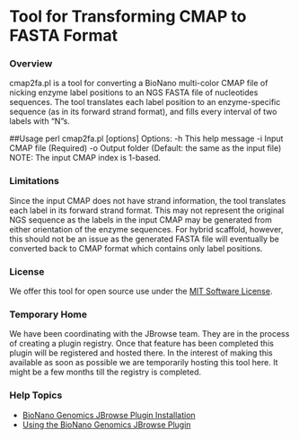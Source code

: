 # Tool for Transforming CMAP to FASTA Format

### Overview 
cmap2fa.pl is a tool for converting a BioNano multi-color CMAP file of nicking enzyme label positions to an NGS FASTA file of nucleotides sequences. The tool translates each label position to an enzyme-specific sequence (as in its forward strand format), and fills every interval of two labels with “N”s.   

##Usage
perl cmap2fa.pl [options] <Args>
Options:
-h	This help message
-i	Input CMAP file (Required)
-o	Output folder (Default: the same as the input file)
NOTE:	The input CMAP index is 1-based.

### Limitations
Since the input CMAP does not have strand information, the tool translates each label in its forward strand format.  This may not represent the original NGS sequence as the labels in the input CMAP may be generated from either orientation of the enzyme sequences.
For hybrid scaffold, however, this should not be an issue as the generated FASTA file will eventually be converted back to CMAP format which contains only label positions.

### License
We offer this tool for open source use under the [MIT Software License](https://opensource.org/licenses/MIT). 

### Temporary Home
We have been coordinating with the JBrowse team.  They are in the process of creating a plugin registry.  Once that feature has been completed this plugin will be registered and hosted there.  In the interest of making this available as soon as possible we are temporarily hosting this tool here.   It might be a few months till the registry is completed.  

### Help Topics
* [BioNano Genomics JBrowse Plugin Installation](https://github.com/bionanogenomics/JBrowsePlugin/wiki/BioNano-Genomics-Plugin-Installation)
* [Using the BioNano Genomics JBrowse Plugin](https://github.com/bionanogenomics/JBrowsePlugin/wiki/Using-the-BioNano-Genomics-JBrowse-Plugin)
